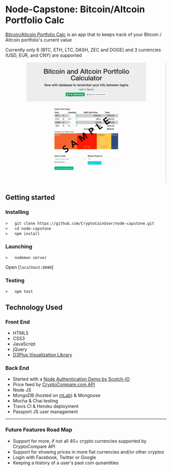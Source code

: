 # Node-Capstone: Bitcoin/Altcoin Portfolio Calc

<p><a href="https://node-capstone.herokuapp.com/profile">Bitcoin/Altcoin Portfolio Calc</a> is an app that to keeps track of your Bitcoin / Altcoin portfolio's current value</p> <p>Currently only 6 (BTC, ETH, LTC, DASH, ZEC and DOGE) and 3 currencies (USD, EUR, and CNY) are supported</p>

<img src="public/node-capstone1024x768_animated.gif">

## Getting started
### Installing
```
>   git clone https://github.com/CryptoCoinUser/node-capstone.git
>   cd node-capstone
>   npm install
```
### Launching
```
>   nodemon server
```
Open [`localhost:8080`]
### Testing
```
>   npm test
```

<h2>Technology Used</h2>

<h3>Front End</h3>
<ul>
  <li>HTML5</li>
  <li>CSS3</li>
  <li>JavaScript</li>
  <li>jQuery</li>
  <li><a href="http://d3plus.org/examples/advanced/9860999/">D3Plus Visualization Library</a></li>
</ul>

<h3>Back End</h3>
<ul>
  <li>Started with a <a href="https://github.com/scotch-io/easy-node-authentication">Node Authentication Demo by Scotch-IO</a></li>
  <li>Price feed by <a href="https://www.cryptocompare.com/api/">CryptoCompare.com API</a></li>
  <li>Node JS</li>
  <li>MongoDB (hosted on <a href="https://mlab.com/">mLab</a>) &amp; Mongoose</li>
  <li>Mocha &amp; Chai testing</li>
  <li>Travis CI &amp; Heroku deployment</li>
  <li>Passport JS user management</li>
</ul>
<hr>
<h3>Future Features Road Map</h3>
<ul>
  <li>Support for more, if not all 40+ crypto currencies supported by CryptoCompare API</li>
  <li>Support for showing prices in more fiat currencies and/or other cryptos</li>
  <li>Login with Facebook, Twitter or Google</li>
  <li>Keeping a history of a user's past coin qunantities</li> 
</ul>

